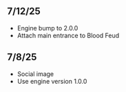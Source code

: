 ## 7/12/25

- Engine bump to 2.0.0
- Attach main entrance to Blood Feud

## 7/8/25

- Social image
- Use engine version 1.0.0
